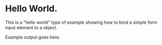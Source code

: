 
# Hello World.

This is a "hello world" type of example showing how to bind
a simple form input element to a object.


<div id="example-output">
Example output goes here.
</div>

<!-- START: Example using CL-ui.js to build a form field -->

<script src="../scripts/CL.js"></script>

<script>
(function( document, window) {
'use strict';
// Setup an element and objects to receive our simple form.
let div = document.getElementById('example-output'),
    person = {"name": ""},
    field = CL.field(person, `Hello, what is your name? <input id="name" type="text" name="name" value="{{name}}">`, function () {
        let obj = this,
            child = document.createElement("div");
        child.setAttribute("id", "greetings");
        if (obj.name !== undefined && obj.name.length > 0) {

            child.innerHTML = "Hi " + obj.name;
        } else {
            child.innerHTML = "Hello World!";
        }
        div.appendChild(child)
    });
    //div.appendChild(field.html());

// Create and render our simple form into div.example-output
let x = CL.assembleFields(div, field);

// From here on we're writing vanilla JavaScript for processing
// the form and behaviors.
let name_element = document.getElementById('name'),
    greetings = document.getElementById('greetings');;
name_element.addEventListener("change", 
    function(evt) {
        // In this example we update our example-output element.
        if (name_element.value === "") {
            greetings.innerHTML = "Hello World!";
        } else {
            greetings.innerHTML = "Hi " + name_element.value + "!";
        } 

        // NOTE: Normally we'd run some validation and if it returns 
        // true we'd use CL.httpGet() or CL.httpPost() to transmit
        // our results.
    });
}(document, window));
</script>

<!--   END: Example using CL-ui.js to build a form field -->
